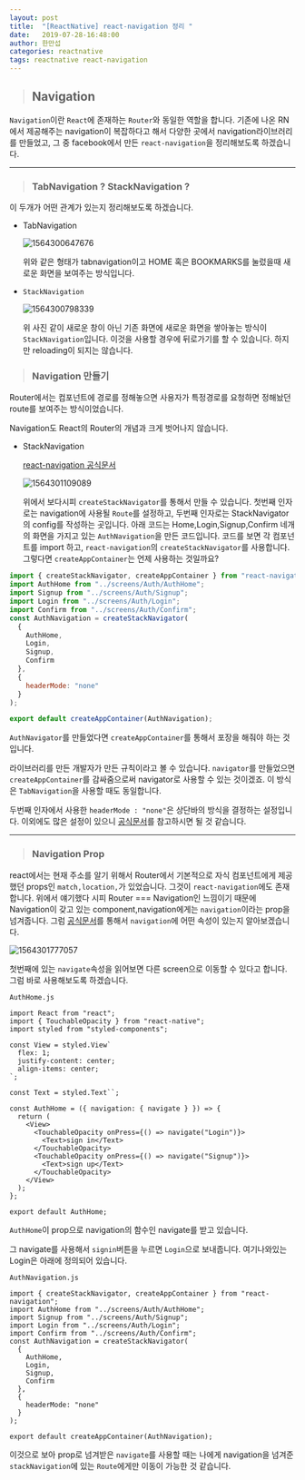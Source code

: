 ```yaml
---
layout: post
title:  "[ReactNative] react-navigation 정리 "
date:   2019-07-28-16:48:00
author: 한만섭
categories: reactnative
tags: reactnative react-navigation 
---
```




> ## Navigation

`Navigation`이란 `React`에 존재하는 `Router`와 동일한 역할을 합니다.  기존에 나온 RN에서 제공해주는 navigation이 복잡하다고 해서 다양한 곳에서 navigation라이브러리를 만들었고, 그 중 facebook에서 만든 `react-navigation`을 정리해보도록 하겠습니다.  



***



> ###  TabNavigation ? StackNavigation ? 

이 두개가 어떤 관계가 있는지 정리해보도록 하겠습니다.  

* TabNavigation

  ![1564300647676](../../../../assets/image/1564300647676.png)

  위와 같은 형태가 tabnavigation이고  HOME 혹은 BOOKMARKS를 눌렀을때 새로운 화면을 보여주는 방식입니다.  

* `StackNavigation`

  ![1564300798339](../../../../assets/image/1564300798339.png)

  위 사진 같이 새로운 창이 아닌 기존 화면에 새로운 화면을 쌓아놓는 방식이 `StackNavigation`입니다. 이것을 사용할 경우에 뒤로가기를 할 수 있습니다. 하지만 reloading이 되지는 않습니다.  



>  ### Navigation 만들기



Router에서는 컴포넌트에 경로를 정해놓으면 사용자가 특정경로를 요청하면 정해놨던 route를 보여주는 방식이었습니다.  

Navigation도 React의 Router의 개념과 크게 벗어나지 않습니다.  

* StackNavigation 

  [react-navigation 공식문서](https://reactnavigation.org/docs/en/stack-navigator.html)  

  ![1564301109089](../../../../assets/image/1564301109089.png)

  위에서 보다시피 `createStackNavigator`를 통해서 만들 수 있습니다. 첫번째 인자로는 navigation에 사용될 `Route`를 설정하고, 두번째 인자로는 StackNavigator의 config를 작성하는 곳입니다. 아래 코드는 Home,Login,Signup,Confirm 네개의 화면을 가지고 있는 `AuthNavigation`을 만든 코드입니다. 코드를 보면 각 컴포넌트를 import 하고, `react-navigation`의 `createStackNavigator`를 사용합니다. 그렇다면 `createAppContainer`는 언제 사용하는 것일까요?  

```js
import { createStackNavigator, createAppContainer } from "react-navigation";
import AuthHome from "../screens/Auth/AuthHome";
import Signup from "../screens/Auth/Signup";
import Login from "../screens/Auth/Login";
import Confirm from "../screens/Auth/Confirm";
const AuthNavigation = createStackNavigator(
  {
    AuthHome,
    Login,
    Signup,
    Confirm
  },
  {
    headerMode: "none"
  }
);

export default createAppContainer(AuthNavigation);

```

`AuthNavigator`를 만들었다면 `createAppContainer`를 통해서 포장을 해줘야 하는 것입니다.  

라이브러리를 만든 개발자가 만든 규칙이라고 볼 수 있습니다. `navigator`를 만들었으면 `createAppContainer`를 감싸줌으로써 navigator로 사용할 수 있는 것이겠죠.  이 방식은 `TabNavigation`을 사용할 때도 동일합니다. 



두번째 인자에서 사용한 `headerMode : "none"`은 상단바의 방식을 결정하는 설정입니다. 이외에도 많은 설정이 있으니 [공식문서](https://reactnavigation.org/docs/en/stack-navigator.html)를 참고하시면 될 것 같습니다.  



***



> ### Navigation Prop

react에서는 현재 주소를 알기 위해서 Router에서 기본적으로 자식 컴포넌트에게 제공했던 props인 `match,location,`가 있었습니다. 그것이 `react-navigation`에도 존재합니다. 위에서 얘기했다 시피 Router === Navigation인 느낌이기 때문에 Navigation이 갖고 있는 component,navigation에게는 `navigation`이라는 prop을 넘겨줍니다.  그럼 [공식문서](https://reactnavigation.org/docs/en/navigation-prop.html)를 통해서 `navigation`에 어떤 속성이 있는지 알아보겠습니다.   

![1564301777057](../../../../assets/image/1564301777057.png)

첫번째에 있는 `navigate`속성을 읽어보면 다른 screen으로 이동할 수 있다고 합니다. 그럼 바로 사용해보도록 하겠습니다.   

`AuthHome.js`

```react
import React from "react";
import { TouchableOpacity } from "react-native";
import styled from "styled-components";

const View = styled.View`
  flex: 1;
  justify-content: center;
  align-items: center;
`;

const Text = styled.Text``;

const AuthHome = ({ navigation: { navigate } }) => {
  return (
    <View>
      <TouchableOpacity onPress={() => navigate("Login")}>
        <Text>sign in</Text>
      </TouchableOpacity>
      <TouchableOpacity onPress={() => navigate("Signup")}>
        <Text>sign up</Text>
      </TouchableOpacity>
    </View>
  );
};

export default AuthHome;
```

`AuthHome`이 prop으로 navigation의 함수인 navigate를 받고 있습니다.  

그 navigate를 사용해서 `signin`버튼을 누르면 `Login`으로 보내줍니다. 여기나와있는 Login은 아래에 정의되어 있습니다.  

`AuthNavigation.js`

```react
import { createStackNavigator, createAppContainer } from "react-navigation";
import AuthHome from "../screens/Auth/AuthHome";
import Signup from "../screens/Auth/Signup";
import Login from "../screens/Auth/Login";
import Confirm from "../screens/Auth/Confirm";
const AuthNavigation = createStackNavigator(
  {
    AuthHome,
    Login,
    Signup,
    Confirm
  },
  {
    headerMode: "none"
  }
);

export default createAppContainer(AuthNavigation);

```

이것으로 보아 prop로 넘겨받은  `navigate`를 사용할 때는 나에게 navigation을 넘겨준 `stackNavigation`에 있는 `Route`에게만 이동이 가능한 것 같습니다.   

